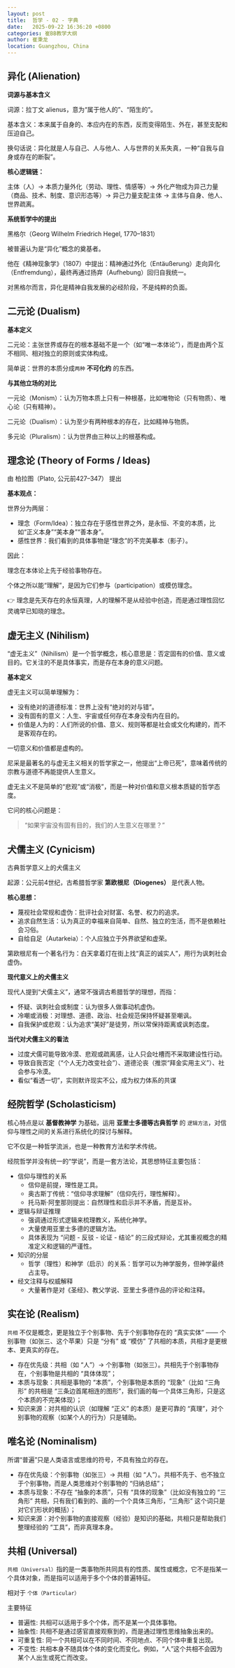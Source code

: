 ```yaml
---
layout: post
title:  哲学 - 02 - 字典
date:   2025-09-22 16:36:20 +0800
categories: 崔BB教学大纲
author: 崔秉龙
location: Guangzhou, China
---
```


## 异化 (Alienation)

**词源与基本含义**

词源：拉丁文 alienus，意为“属于他人的”、“陌生的”。

基本含义：本来属于自身的、本应内在的东西，反而变得陌生、外在，甚至支配和压迫自己。

换句话说：异化就是人与自己、人与他人、人与世界的关系失真，一种“自我与自身或存在的断裂”。

**核心逻辑链：**

主体（人）→ 本质力量外化（劳动、理性、情感等）→ 外化产物成为异己力量（商品、技术、制度、意识形态等）→ 异己力量支配主体 → 主体与自身、他人、世界疏离。

**系统哲学中的提出**

黑格尔（Georg Wilhelm Friedrich Hegel, 1770–1831）

被普遍认为是“异化”概念的奠基者。

他在《精神现象学》（1807）中提出：精神通过外化（Entäußerung）走向异化（Entfremdung），最终再通过扬弃（Aufhebung）回归自我统一。

对黑格尔而言，异化是精神自我发展的必经阶段，不是纯粹的负面。


## 二元论 (Dualism)

**基本定义**

二元论：主张世界或存在的根本基础不是一个（如“唯一本体论”），而是由两个互不相同、相对独立的原则或实体构成。

简单说：世界的本质分成`两种` **不可化约** 的东西。

**与其他立场的对比**

一元论（Monism）：认为万物本质上只有一种根基，比如唯物论（只有物质）、唯心论（只有精神）。

二元论（Dualism）：认为至少有两种根本的存在，比如精神与物质。

多元论（Pluralism）：认为世界由三种以上的根基构成。


## 理念论 (Theory of Forms / Ideas)

由 柏拉图（Plato, 公元前427–347） 提出

**基本观点：**

世界分为两层：

- 理念（Form/Idea）：独立存在于感性世界之外，是永恒、不变的本质，比如“正义本身”“美本身”“善本身”。
- 感性世界：我们看到的具体事物是“理念”的不完美摹本（影子）。

因此：

理念在本体论上先于经验事物存在。

个体之所以能“理解”，是因为它们参与（participation）或模仿理念。

👉 理念是先天存在的永恒真理，人的理解不是从经验中创造，而是通过理性回忆灵魂早已知晓的理念。

## 虚无主义 (Nihilism)

“虚无主义”（Nihilism）是一个哲学概念，核心意思是：否定固有的价值、意义或目的。它关注的不是具体事实，而是存在本身的意义问题。

**基本定义**

虚无主义可以简单理解为：
- 没有绝对的道德标准：世界上没有“绝对的对与错”。
- 没有固有的意义：人生、宇宙或任何存在本身没有内在目的。
- 价值是人为的：人们所说的价值、意义、规则等都是社会或文化构建的，而不是客观存在的。

一切意义和价值都是虚构的。

尼采是最著名的与虚无主义相关的哲学家之一，他提出“上帝已死”，意味着传统的宗教与道德不再能提供人生意义。

虚无主义不是简单的“悲观”或“消极”，而是一种对价值和意义根本质疑的哲学态度。

它问的核心问题是：

> “如果宇宙没有固有目的，我们的人生意义在哪里？”


## 犬儒主义 (Cynicism)


古典哲学意义上的犬儒主义

起源：公元前4世纪，古希腊哲学家 **第欧根尼（Diogenes）** 是代表人物。

**核心思想：**

- 蔑视社会常规和虚伪：批评社会对财富、名誉、权力的追求。
- 追求自然生活：认为真正的幸福来自简单、自然、独立的生活，而不是依赖社会习俗。
- 自给自足（Autarkeia）：个人应独立于外界欲望和虚荣。

第欧根尼有一个著名行为：白天拿着灯在街上找“真正的诚实人”，用行为讽刺社会虚伪。

**现代意义上的犬儒主义**

现代人提到“犬儒主义”，通常不强调古希腊哲学的理想，而指：

- 怀疑、讽刺社会或制度：认为很多人做事动机虚伪。
- 冷嘲或消极：对理想、道德、政治、社会规范保持怀疑甚至嘲讽。
- 自我保护或悲观：认为追求“美好”是徒劳，所以常保持距离或讽刺态度。

**当代对犬儒主义的看法**

- 过度犬儒可能导致冷漠、悲观或疏离感，让人只会吐槽而不采取建设性行动。
- 导致自我否定（“个人无力改变社会”）、道德沦丧（推崇“拜金实用主义”）、社会参与冷漠。
- 看似“看透一切”，实则默许现实不公，成为权力体系的共谋


## 经院哲学 (Scholasticism)

核心特点是以 **基督教神学** 为基础，运用 **亚里士多德等古典哲学** 的 `逻辑方法`，对信仰与理性之间的关系进行系统化的探讨与解释。

它不仅是一种哲学流派，也是一种教育方法和学术传统。

经院哲学并没有统一的“学说”，而是一套方法论，其思想特征主要包括：

- 信仰与理性的关系
  - 信仰是前提，理性是工具。
  - 奥古斯丁传统：“信仰寻求理解”（信仰先行，理性解释）。
  - 托马斯·阿奎那则提出：自然理性和启示并不矛盾，而是互补。
- 逻辑与辩证推理
  - 强调通过形式逻辑来梳理教义，系统化神学。
  - 大量使用亚里士多德的逻辑方法。
  - 具体表现为 “问题 - 反驳 - 论证 - 结论” 的三段式辩论，尤其重视概念的精准定义和逻辑的严谨性。
- 知识的分层
  - 哲学（理性）和神学（启示）的关系：哲学可以为神学服务，但神学最终占主导。
- 经文注释与权威解释
  - 大量著作是对《圣经》、教父学说、亚里士多德作品的评论和注释。


## 实在论 (Realism)

`共相` 不仅是概念，更是独立于个别事物、先于个别事物存在的 “真实实体” —— 个别事物（如张三、这个苹果）只是 “分有” 或 “模仿” 了共相的本质，共相才是更根本、更真实的存在。

- 存在优先级：共相（如 “人”）→ 个别事物（如张三）。共相先于个别事物存在，个别事物是共相的 “具体体现”；
- 本质与现象：共相是事物的 “本质”，个别事物是本质的 “现象”（比如 “三角形” 的共相是 “三条边首尾相连的图形”，我们画的每一个具体三角形，只是这个本质的不完美体现）；
- 知识来源：对共相的认识（如理解 “正义” 的本质）是更可靠的 “真理”，对个别事物的观察（如某个人的行为）只是辅助。

## 唯名论 (Nominalism)

所谓“普遍”只是人类语言或思维的符号，不具有独立的存在。

- 存在优先级：个别事物（如张三）→ 共相（如 “人”）。共相不先于、也不独立于个别事物，而是人类思维对个别事物的 “归纳总结”；
- 本质与现象：不存在 “抽象的本质”，只有 “具体的现象”（比如没有独立的 “三角形” 共相，只有我们看到的、画的一个个具体三角形，“三角形” 这个词只是对它们形状的概括）；
- 知识来源：对个别事物的直接观察（经验）是知识的基础，共相只是帮助我们整理经验的 “工具”，而非真理本身。


## 共相 (Universal)

`共相（Universal）`指的是一类事物所共同具有的性质、属性或概念，它不是指某一个具体对象，而是指可以适用于多个个体的普遍特征。

相对于 `个体（Particular）`

主要特征
- 普遍性: 共相可以适用于多个个体，而不是某一个具体事物。
- 抽象性: 共相不是通过感官直接观察到的，而是通过理性思维抽象出来的。
- 可重复性: 同一个共相可以在不同时间、不同地点、不同个体中重复出现。
- 不变性: 共相本身不随具体个体的变化而变化。例如，“人”这个共相不会因为某个人出生或死亡而改变。

